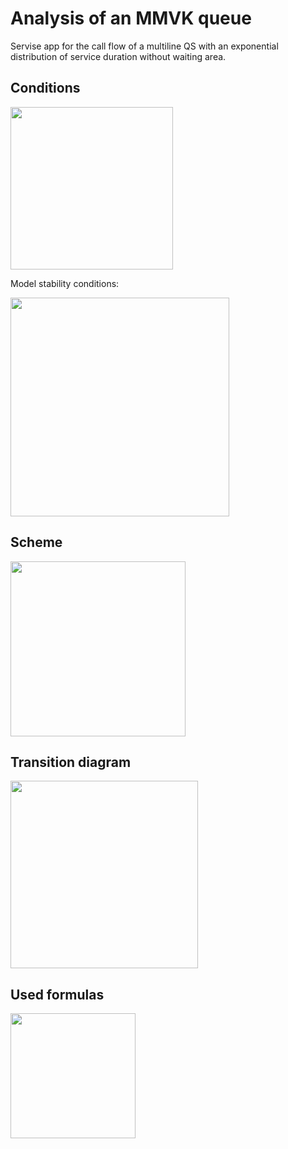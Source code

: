 # Analysis of an MMVK queue

Servise app for the call flow of a multiline QS with an exponential distribution of service duration without waiting area.

## Conditions

<img src="https://user-images.githubusercontent.com/92825775/192676307-5b725dc5-1768-425d-af67-51c85e8d792b.png" width="260">

Model stability conditions:

<img src="https://user-images.githubusercontent.com/92825775/192676829-aabf11a7-a2cb-4288-ae6a-2bb190163792.png" width="350">


## Scheme

<img src="https://user-images.githubusercontent.com/92825775/192677062-374cf52c-7a99-4d54-8b58-5b0f02eb042b.png" width="280">

## Transition diagram

<img src="https://user-images.githubusercontent.com/92825775/192677272-98d595ac-477e-4812-9a4f-94615e9f87d1.png" width="300">

## Used formulas

<img src="https://user-images.githubusercontent.com/92825775/192677494-2236d1ef-bc37-47f1-a39a-ea818ad3f68f.png" width="200">


